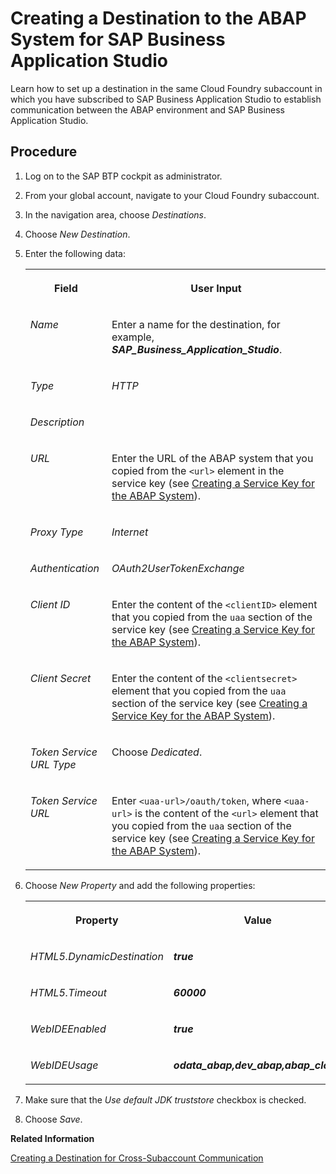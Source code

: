 <!-- loioe597948462fe45c98c10269bbe3603d6 -->

# Creating a Destination to the ABAP System for SAP Business Application Studio

Learn how to set up a destination in the same Cloud Foundry subaccount in which you have subscribed to SAP Business Application Studio to establish communication between the ABAP environment and SAP Business Application Studio.



<a name="loioe597948462fe45c98c10269bbe3603d6__steps_fn5_mv2_mmb"/>

## Procedure

1.  Log on to the SAP BTP cockpit as administrator.

2.  From your global account, navigate to your Cloud Foundry subaccount.

3.  In the navigation area, choose *Destinations*.

4.  Choose *New Destination*.

5.  Enter the following data:


    <table>
    <tr>
    <th valign="top">

    Field


    
    </th>
    <th valign="top">

    User Input


    
    </th>
    </tr>
    <tr>
    <td valign="top">

    *Name*


    
    </td>
    <td valign="top">

    Enter a name for the destination, for example, ***SAP\_Business\_Application\_Studio***.


    
    </td>
    </tr>
    <tr>
    <td valign="top">

     *Type* 


    
    </td>
    <td valign="top">

     *HTTP* 


    
    </td>
    </tr>
    <tr>
    <td valign="top">

    *Description*


    
    </td>
    <td valign="top">

     


    
    </td>
    </tr>
    <tr>
    <td valign="top">

    *URL*


    
    </td>
    <td valign="top">

    Enter the URL of the ABAP system that you copied from the `<url>` element in the service key \(see [Creating a Service Key for the ABAP System](creating-a-service-key-for-the-abap-system-7af8259.md)\).


    
    </td>
    </tr>
    <tr>
    <td valign="top">

    *Proxy Type*


    
    </td>
    <td valign="top">

    *Internet*


    
    </td>
    </tr>
    <tr>
    <td valign="top">

    *Authentication*


    
    </td>
    <td valign="top">

    *OAuth2UserTokenExchange​*


    
    </td>
    </tr>
    <tr>
    <td valign="top">

    *Client ID*


    
    </td>
    <td valign="top">

    Enter the content of the `<clientID>` element that you copied from the `uaa` section of the service key \(see [Creating a Service Key for the ABAP System](creating-a-service-key-for-the-abap-system-7af8259.md)\).


    
    </td>
    </tr>
    <tr>
    <td valign="top">

    *Client Secret*


    
    </td>
    <td valign="top">

    Enter the content of the `<clientsecret>` element that you copied from the `uaa` section of the service key \(see [Creating a Service Key for the ABAP System](creating-a-service-key-for-the-abap-system-7af8259.md)\).


    
    </td>
    </tr>
    <tr>
    <td valign="top">

    *Token Service URL Type*


    
    </td>
    <td valign="top">

    Choose *Dedicated*.


    
    </td>
    </tr>
    <tr>
    <td valign="top">

    *Token Service URL*


    
    </td>
    <td valign="top">

    Enter `<uaa-url>/oauth/token`, where `<uaa-url>` is the content of the `<url>` element that you copied from the `uaa` section of the service key \(see [Creating a Service Key for the ABAP System](creating-a-service-key-for-the-abap-system-7af8259.md)\).


    
    </td>
    </tr>
    </table>
    
6.  Choose *New Property* and add the following properties:


    <table>
    <tr>
    <th valign="top">

    Property


    
    </th>
    <th valign="top">

    Value


    
    </th>
    </tr>
    <tr>
    <td valign="top">

    *HTML5.DynamicDestination*


    
    </td>
    <td valign="top">

    ***true***


    
    </td>
    </tr>
    <tr>
    <td valign="top">

    *HTML5.Timeout*​


    
    </td>
    <td valign="top">

    ***60000***


    
    </td>
    </tr>
    <tr>
    <td valign="top">

    *WebIDEEnabled*


    
    </td>
    <td valign="top">

    ***true***


    
    </td>
    </tr>
    <tr>
    <td valign="top">

    *WebIDEUsage*


    
    </td>
    <td valign="top">

    ***odata\_abap,dev\_abap,abap\_cloud***


    
    </td>
    </tr>
    </table>
    
7.  Make sure that the *Use default JDK truststore* checkbox is checked.

8.  Choose *Save*.


**Related Information**  


[Creating a Destination for Cross-Subaccount Communication](creating-a-destination-for-cross-subaccount-communication-7d58eba.md "Learn how to create a destination with SAML assertion authentication to establish communication between an ABAP environment system and SAP Business Application Studio when they are set up in different subaccounts.")

